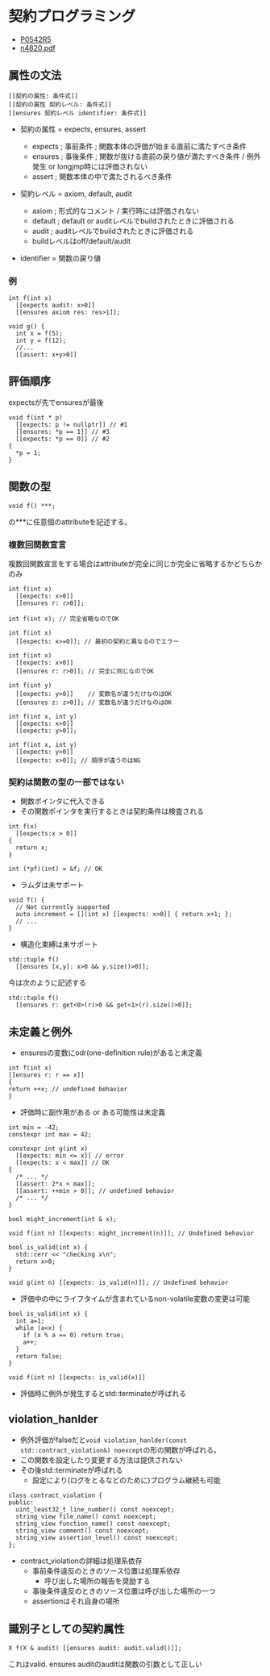 # 契約プログラミング

* [P0542R5](http://www.open-std.org/jtc1/sc22/wg21/docs/papers/2018/p0542r5.html)
* [n4820.pdf](https://github.com/cplusplus/draft/raw/master/papers/n4820.pdf)

## 属性の文法

```
[[契約の属性: 条件式]]
[[契約の属性 契約レベル: 条件式]]
[[ensures 契約レベル identifier: 条件式]]
```
- 契約の属性 = expects, ensures, assert
  - expects ; 事前条件 ; 関数本体の評価が始まる直前に満たすべき条件
  - ensures ; 事後条件 ; 関数が抜ける直前の戻り値が満たすべき条件 / 例外発生 or longjmp時には評価されない
  - assert ; 関数本体の中で満たされるべき条件

- 契約レベル = axiom, default, audit
  - axiom ; 形式的なコメント / 実行時には評価されない
  - default ; default or auditレベルでbuildされたときに評価される
  - audit ; auditレベルでbuildされたときに評価される
  - buildレベルはoff/default/audit
- identifier = 関数の戻り値

### 例

```
int f(int x)
  [[expects audit: x>0]]
  [[ensures axiom res: res>1]];

void g() {
  int x = f(5);
  int y = f(12);
  //...
  [[assert: x+y>0]]
```

## 評価順序
expectsが先でensuresが最後

```
void f(int * p)
  [[expects: p != nullptr]] // #1
  [[ensures: *p == 1]] // #3
  [[expects: *p == 0]] // #2
{
  *p = 1;
}
```


## 関数の型

```
void f() ***;
```
の***に任意個のattributeを記述する。

### 複数回関数宣言

複数回関数宣言をする場合はattributeが完全に同じか完全に省略するかどちらかのみ

```
int f(int x)
  [[expects: x>0]]
  [[ensures r: r>0]];

int f(int x); // 完全省略なのでOK

int f(int x)
  [[expects: x>=0]]; // 最初の契約と異なるのでエラー

int f(int x)
  [[expects: x>0]]
  [[ensures r: r>0]]; // 完全に同じなのでOK

int f(int y)
  [[expects: y>0]]    // 変数名が違うだけなのはOK
  [[ensures z: z>0]]; // 変数名が違うだけなのはOK
```

```
int f(int x, int y)
  [[expects: x>0]]
  [[expects: y>0]];

int f(int x, int y)
  [[expects: y>0]]
  [[expects: x>0]]; // 順序が違うのはNG
```

### 契約は関数の型の一部ではない

- 関数ポインタに代入できる
- その関数ポインタを実行するときは契約条件は検査される

```
int f(x)
  [[expects:x > 0]]
{
  return x;
}

int (*pf)(int) = &f; // OK
```

- ラムダは未サポート

```
void f() {
  // Not currently supported
  auto increment = [](int x) [[expects: x>0]] { return x+1; };
  // ...
}
```

- 構造化束縛は未サポート

```
std::tuple f()
  [[ensures [x,y]: x>0 && y.size()>0]];
```

今は次のように記述する

```
std::tuple f()
  [[ensures r: get<0>(r)>0 && get<1>(r).size()>0]];
```

## 未定義と例外

- ensuresの変数にodr(one-definition rule)があると未定義

```
int f(int x)
[[ensures r: r == x]]
{
return ++x; // undefined behavior
}
```

- 評価時に副作用がある or ある可能性は未定義

```
int min = -42;
constexpr int max = 42;

constexpr int g(int x)
  [[expects: min <= x]] // error
  [[expects: x < max]] // OK
{
  /* ... */
  [[assert: 2*x < max]];
  [[assert: ++min > 0]]; // undefined behavior
  /* ... */
}
```

```
bool might_increment(int & x);

void f(int n) [[expects: might_increment(n)]]; // Undefined behavior

bool is_valid(int x) {
  std::cerr << "checking x\n";
  return x>0;
}

void g(int n) [[expects: is_valid(n)]]; // Undefined behavior
```

- 評価中の中にライフタイムが含まれているnon-volatile変数の変更は可能

```
bool is_valid(int x) {
  int a=1;
  while (a<x) {
    if (x % a == 0) return true;
    a++;
  }
  return false;
}

void f(int n) [[expects: is_valid(x)]]
```
- 評価時に例外が発生するとstd::terminateが呼ばれる

## violation_hanlder

- 例外評価がfalseだと`void violation_hanlder(const std::contract_violation&) noexcept`の形の関数が呼ばれる。
- この関数を設定したり変更する方法は提供されない
- その後std::terminateが呼ばれる
  - 設定により(ログをとるなどのために)プログラム継続も可能

```
class contract_violation {
public:
  uint_least32_t line_number() const noexcept;
  string_view file_name() const noexcept;
  string_view function_name() const noexcept;
  string_view comment() const noexcept;
  string_view assertion_level() const noexcept;
};
```
- contract_violationの詳細は処理系依存
  - 事前条件違反のときのソース位置は処理系依存
    - 呼び出した場所の報告を奨励する
  - 事後条件違反のときのソース位置は呼び出した場所の一つ
  - assertionはそれ自身の場所

## 識別子としての契約属性

```
X f(X & audit) [[ensures audit: audit.valid()]];
```
これはvalid. ensures auditのauditは関数の引数として正しい
